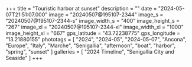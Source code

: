 +++
title = "Touristic harbor at sunset"
description = ""
date = "2024-05-07T21:51:07.000"
image = "20240507@195107-2344"
image_s = "20240507@195107-2344-s"
image_width_s = "400"
image_height_s = "267"
image_xl = "20240507@195107-2344-xl"
image_width_xl = "1000"
image_height_xl = "667"
gps_latitude = "43.72238775"
gps_longitude = "13.21880155"
phototags = [ "2024", "2024-05", "2024-05-07", "Ancona", "Europe", "Italy", "Marche", "Senigallia", "afternoon", "boat", "harbor", "spring", "sunset" ]
galleries = [ "2024 Timeline", "Senigallia City and Seaside" ]
+++
